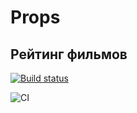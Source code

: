 # Props

## Рейтинг фильмов

[![Build status](https://ci.appveyor.com/api/projects/status/yy3iyqsi6on20q8q?svg=true)](https://ci.appveyor.com/project/antonpnv/props-films)

![CI](https://github.com/antonpnv/Props--films/actions/workflows/web.yml/badge.svg)
